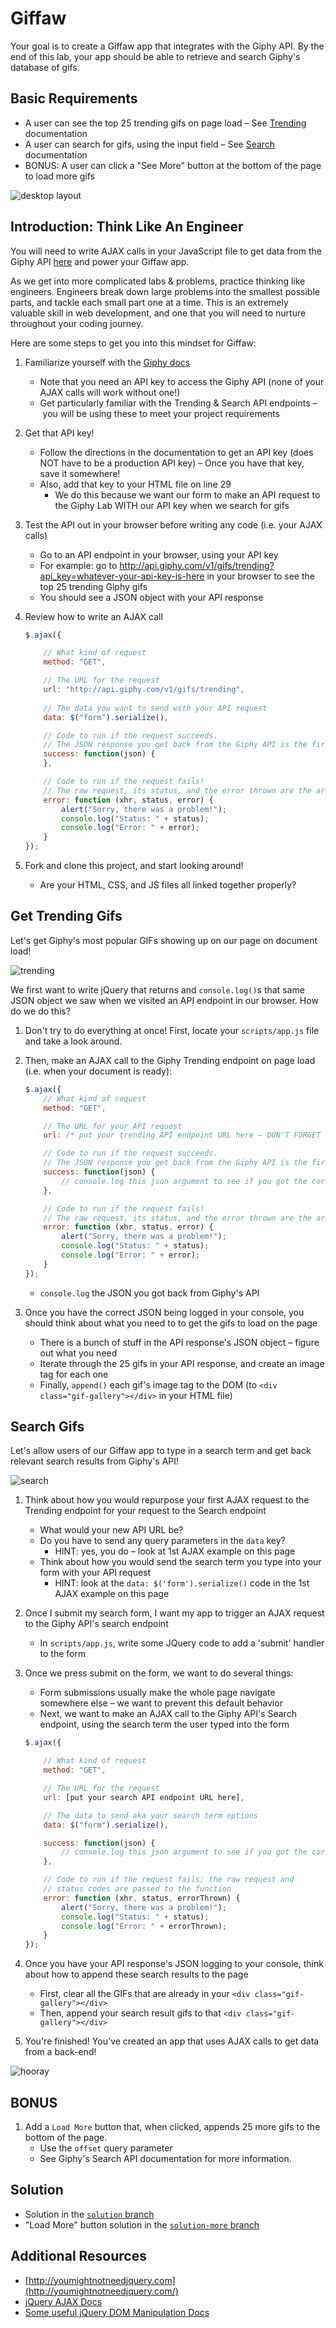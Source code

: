 # Giffaw

Your goal is to create a Giffaw app that integrates with the Giphy API. By the end of this lab, your app should be able to retrieve and search Giphy's database of gifs.

## Basic Requirements

* A user can see the top 25 trending gifs on page load – See [Trending](https://developers.giphy.com/docs/) documentation
* A user can search for gifs, using the input field – See [Search](https://developers.giphy.com/docs/) documentation
* BONUS: A user can click a "See More" button at the bottom of the page to load more gifs

![desktop layout](https://cloud.githubusercontent.com/assets/3010270/13936044/2ffadf60-ef78-11e5-95c5-55b8aefe68d6.png)

## Introduction: Think Like An Engineer

You will need to write AJAX calls in your JavaScript file to get data from the Giphy API [here](http://developers.giphy.com/) and power your Giffaw app.

As we get into more complicated labs & problems, practice thinking like engineers. Engineers break down large problems into the smallest possible parts, and tackle each small part one at a time. This is an extremely valuable skill in web development, and one that you will need to nurture throughout your coding journey.

Here are some steps to get you into this mindset for Giffaw:

1. Familiarize yourself with the [Giphy docs](https://developers.giphy.com/docs/)
	- Note that you need an API key to access the Giphy API (none of your AJAX calls will work without one!)
	- Get particularly familiar with the Trending & Search API endpoints – you will be using these to meet your project requirements

1. Get that API key!
	- Follow the directions in the documentation to get an API key (does NOT have to be a production API key)
	– Once you have that key, save it somewhere!
	- Also, add that key to your HTML file on line 29
		- We do this because we want our form to make an API request to the Giphy Lab WITH our API key when we search for gifs

1. Test the API out in your browser before writing any code (i.e. your AJAX calls)
	- Go to an API endpoint in your browser, using your API key
	- For example: go to http://api.giphy.com/v1/gifs/trending?api_key=whatever-your-api-key-is-here in your browser to see the top 25 trending Giphy gifs
	- You should see a JSON object with your API response

1. Review how to write an AJAX call
	```js
	$.ajax({

		// What kind of request
		method: "GET",

		// The URL for the request
		url: "http://api.giphy.com/v1/gifs/trending",
		
		// The data you want to send with your API request 
		data: $("form").serialize(),

		// Code to run if the request succeeds.
		// The JSON response you get back from the Giphy API is the first argument in your success function.
		success: function(json) {
		},

		// Code to run if the request fails!
		// The raw request, its status, and the error thrown are the arguments passed to your error function.
		error: function (xhr, status, error) {
			alert("Sorry, there was a problem!");
			console.log("Status: " + status);
			console.log("Error: " + error);
		}
	});
	```

1. Fork and clone this project, and start looking around!
	- Are your HTML, CSS, and JS files all linked together properly?

## Get Trending Gifs
Let's get Giphy's most popular GIFs showing up on our page on document load!

![trending](https://media0.giphy.com/media/3o7aTHbH39h8xYePza/giphy.gif)

We first want to write jQuery that returns and `console.log()`s that same JSON object we saw when we visited an API endpoint in our browser. How do we do this?

1. Don't try to do everything at once! First, locate your `scripts/app.js` file and take a look around.

1. Then, make an AJAX call to the Giphy Trending endpoint on page load (i.e. when your document is ready):
	
	```js
	$.ajax({
		// What kind of request
		method: "GET",

		// The URL for your API request
		url: /* put your trending API endpoint URL here – DON'T FORGET YOUR API KEY!] */,

		// Code to run if the request succeeds.
		// The JSON response you get back from the Giphy API is the first argument in your success function.
		success: function(json) {
			// console.log this json argument to see if you got the correct data!
		},

		// Code to run if the request fails!
		// The raw request, its status, and the error thrown are the arguments passed to your error function.
		error: function (xhr, status, error) {
			alert("Sorry, there was a problem!");
			console.log("Status: " + status);
			console.log("Error: " + error);
		}
	});
	```
	
	- `console.log` the JSON you got back from Giphy's API
	
1. Once you have the correct JSON being logged in your console, you should think about what you need to to get the gifs to load on the page
	- There is a bunch of stuff in the API response's JSON object – figure out what you need
	- Iterate through the 25 gifs in your API response, and create an image tag for each one
	- Finally, `append()` each gif's image tag to the DOM (to `<div class="gif-gallery"></div>` in your HTML file)


## Search Gifs
Let's allow users of our Giffaw app to type in a search term and get back relevant search results from Giphy's API!

![search](https://media0.giphy.com/media/l3q2PZSVUUEsajBIY/giphy.gif)

1. Think about how you would repurpose your first AJAX request to the Trending endpoint for your request to the Search endpoint
	- What would your new API URL be? 
	- Do you have to send any query parameters in the `data` key? 
		- HINT: yes, you do – look at 1st AJAX example on this page
	- Think about how you would send the search term you type into your form with your API request
		- HINT: look at the `data: $('form').serialize()` code in the 1st AJAX example on this page

1. Once I submit my search form, I want my app to trigger an AJAX request to the Giphy API's search endpoint
	- In `scripts/app.js`, write some JQuery code to add a 'submit' handler to the form

1. Once we press submit on the form, we want to do several things: 
	- Form submissions usually make the whole page navigate somewhere else – we want to prevent this default behavior
	- Next, we want to make an AJAX call to the Giphy API's Search endpoint, using the search term the user typed into the form
	
	```js
	$.ajax({

		// What kind of request
		method: "GET",

		// The URL for the request
		url: [put your search API endpoint URL here],

		// The data to send aka your search term options
		data: $("form").serialize(),

		success: function(json) {
			// console.log this json argument to see if you got the correct data!
		},

		// Code to run if the request fails; the raw request and
		// status codes are passed to the function
		error: function (xhr, status, errorThrown) {
			alert("Sorry, there was a problem!");
			console.log("Status: " + status);
			console.log("Error: " + errorThrown);
		}
	});
	```

1. Once you have your API response's JSON logging to your console, think about how to append these search results to the page
	- First, clear all the GIFs that are already in your `<div class="gif-gallery"></div>`
	- Then, append your search result gifs to that `<div class="gif-gallery"></div>`
1. You're finished! You've created an app that uses AJAX calls to get data from a back-end!

![hooray](https://media.giphy.com/media/ijN0lQpvfoX28/giphy.gif)

## BONUS
1. Add a `Load More` button that, when clicked, appends 25 more gifs to the bottom of the page.
	- Use the `offset` query parameter 
	- See Giphy's Search API documentation for more information.

## Solution 
- Solution in the [`solution` branch](https://github.com/SF-WDI-LABS/giffaw/tree/solution)
- "Load More" button solution in the [`solution-more` branch](https://github.com/SF-WDI-LABS/giffaw/tree/solution-more)

## Additional Resources

- [http://youmightnotneedjquery.com](http://youmightnotneedjquery.com/)
- [jQuery AJAX Docs](http://api.jquery.com/jquery.ajax/)
- [Some useful jQuery DOM Manipulation Docs](http://api.jquery.com/prepend/)
